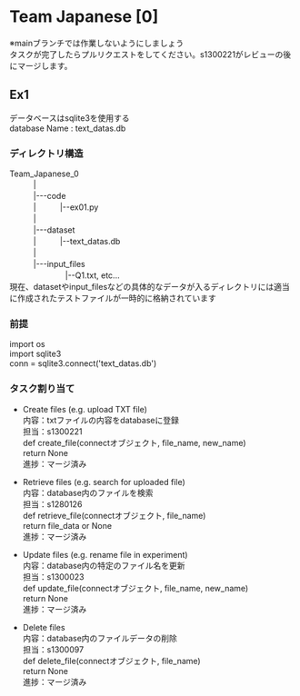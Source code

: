 # Team Japanese [0]  
※mainブランチでは作業しないようにしましょう  
タスクが完了したらプルリクエストをしてください。s1300221がレビューの後にマージします。  
## Ex1
データベースはsqlite3を使用する  
database Name : text_datas.db  

### ディレクトリ構造    
Team_Japanese_0  
　　　|  
　　　|---code  
　　　|　　　|--ex01.py  
　　　|  
　　　|---dataset  
　　　|　　　|--text_datas.db  
　　　|  
　　　|---input_files  
　　　　　　　|--Q1.txt, etc...  
現在、datasetやinput_filesなどの具体的なデータが入るディレクトリには適当に作成されたテストファイルが一時的に格納されています  

### 前提  
  import os  
  import sqlite3  
  conn = sqlite3.connect('text_datas.db')  

### タスク割り当て  
- Create files (e.g. upload TXT file)  
  内容：txtファイルの内容をdatabaseに登録  
  担当：s1300221  
  def create_file(connectオブジェクト, file_name, new_name)  
  return None  
  進捗：マージ済み
  
- Retrieve files (e.g. search for uploaded file)  
  内容：database内のファイルを検索  
  担当：s1280126  
  def retrieve_file(connectオブジェクト, file_name)  
  return file_data or None  
  進捗：マージ済み
  
- Update files (e.g. rename file in experiment)  
  内容：database内の特定のファイル名を更新  
  担当：s1300023  
  def update_file(connectオブジェクト, file_name, new_name)  
  return None  
  進捗：マージ済み
  
- Delete files  
  内容：database内のファイルデータの削除  
  担当：s1300097  
  def delete_file(connectオブジェクト, file_name)  
  return None  
  進捗：マージ済み

